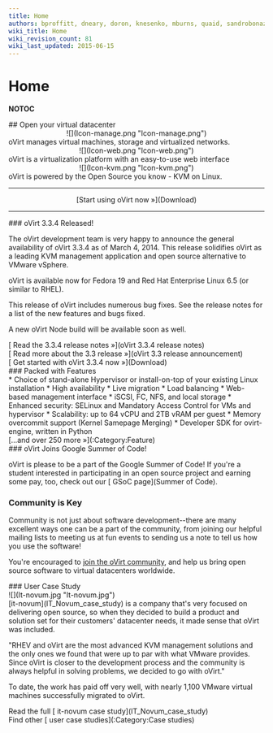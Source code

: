```yaml
---
title: Home
authors: bproffitt, dneary, doron, knesenko, mburns, quaid, sandrobonazzola, theron
wiki_title: Home
wiki_revision_count: 81
wiki_last_updated: 2015-06-15
---
```


# Home

__NOTOC__

<div class="row">
<div class="span10 offset1 pad-sides">
## Open your virtual datacenter

</div>
</div>
<div class="row">
<div class="span3 offset1 pad-sides">
<div style="text-align: center">
![](Icon-manage.png "Icon-manage.png")

</div>
oVirt manages virtual machines, storage and virtualized networks.

</div>
<div class="span3 pad-sides">
<div style="text-align: center">
![](Icon-web.png "Icon-web.png")

</div>
oVirt is a virtualization platform with an easy-to-use web interface

</div>
<div class="span3 pad-sides">
<div style="text-align: center">
![](Icon-kvm.png "Icon-kvm.png")

</div>
oVirt is powered by the Open Source you know - KVM on Linux.

</div>
</div>
<div class="row">
<div class="span3 offset1">

------------------------------------------------------------------------

</div>
<div class="span3"  style="text-align:center">
<span class="btn btn-action btn-block">[Start using oVirt now »](Download)</span>

</div>
<div class="span3">

------------------------------------------------------------------------

</div>
</div>
<div class="row">
<div class="span4 pad-left pad-right-small">
### oVirt 3.3.4 Released!

The oVirt development team is very happy to announce the general availability of oVirt 3.3.4 as of March 4, 2014. This release solidifies oVirt as a leading KVM management application and open source alternative to VMware vSphere.

oVirt is available now for Fedora 19 and Red Hat Enterprise Linux 6.5 (or similar to RHEL).

This release of oVirt includes numerous bug fixes. See the release notes for a list of the new features and bugs fixed.

A new oVirt Node build will be available soon as well.

<div class="pull-right">
[ Read the 3.3.4 release notes »](oVirt 3.3.4 release notes)

</div>
<div class="pull-right">
[ Read more about the 3.3 release »](oVirt 3.3 release announcement)

</div>
<div class="pull-right">
[ Get started with oVirt 3.3.4 now »](Download)

</div>
</div>
<div class="span8 pad-left-small pad-right">
### Packed with Features

<div class="column-split">
*   Choice of stand-alone Hypervisor or install-on-top of your existing Linux installation
*   High availability
*   Live migration
*   Load balancing
*   Web-based management interface
*   iSCSI, FC, NFS, and local storage
*   Enhanced security: SELinux and Mandatory Access Control for VMs and hypervisor
*   Scalability: up to 64 vCPU and 2TB vRAM per guest
*   Memory overcommit support (Kernel Samepage Merging)
*   Developer SDK for ovirt-engine, written in Python

</div>
<div class="pull-right">
[…and over 250 more »](:Category:Feature)

</div>
</div>
</div>
<div class="row">
<div class="span4 pad-left pad-right-small">
### oVirt Joins Google Summer of Code!

oVirt is please to be a part of the Google Summer of Code! If you're a student interested in participating in an open source project and earning some pay, too, check out our [ GSoC page](Summer of Code).

### Community is Key

Community is not just about software development--there are many excellent ways one can be a part of the community, from joining our helpful mailing lists to meeting us at fun events to sending us a note to tell us how you use the software!

You're encouraged to [ join the oVirt community](Community), and help us bring open source software to virtual datacenters worldwide.

</div>
<div class="span4 pad-left-small pad-right">
</div>
<div class="span4 pad-left-small pad-right">
<div class="well well-lg">
### User Case Study

<div class="text-center">
![](It-novum.jpg‎ "It-novum.jpg‎")

</div>
[it-novum](IT_Novum_case_study) is a company that's very focused on delivering open source, so when they decided to build a product and solution set for their customers' datacenter needs, it made sense that oVirt was included.

"RHEV and oVirt are the most advanced KVM management solutions and the only ones we found that were up to par with what VMware provides. Since oVirt is closer to the development process and the community is always helpful in solving problems, we decided to go with oVirt."

To date, the work has paid off very well, with nearly 1,100 VMware virtual machines successfully migrated to oVirt.

<div style="clear:both; display: inline-block;">
<div class="pull-right">
Read the full [ it-novum case study](IT_Novum_case_study)

</div>
<div class="pull-right">
Find other [ user case studies](:Category:Case studies)

</div>
</div>
</div>
</div>
</div>
